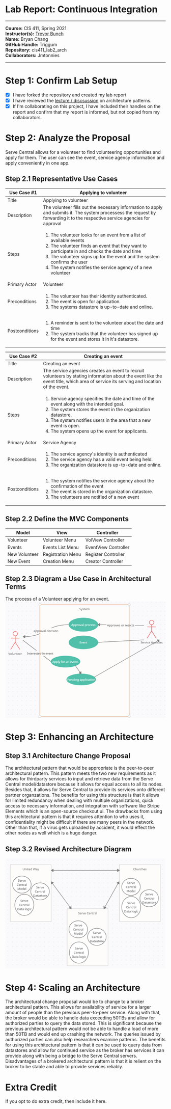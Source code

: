 # Lab Report: Continuous Integration
___
**Course:** CIS 411, Spring 2021  
**Instructor(s):** [Trevor Bunch](https://github.com/trevordbunch)  
**Name:** Bryan Chang  
**GitHub Handle:** Triggum  
**Repository:** cis411_lab2_arch  
**Collaborators:** Jmtonnies 
___

# Step 1: Confirm Lab Setup
- [X] I have forked the repository and created my lab report
- [X] I have reviewed the [lecture / discsussion](../assets/04p1_SolutionArchitectures.pdf) on architecture patterns.
- [X] If I'm collaborating on this project, I have included their handles on the report and confirm that my report is informed, but not copied from my collaborators.

# Step 2: Analyze the Proposal
Serve Central allows for a volunteer to find volunteering opportunities and apply for them. The user can see the event, service agency information and apply conveniently in one app.

## Step 2.1 Representative Use Cases  

| Use Case #1 |Applying to volunteer |
|---|---|
| Title |Applying to volunteer |
| Description |The volunteer fills out the necessary information to apply and submits it. The system processess the request by forwarding it to the respective service agencies for approval |
|Steps | <ol><li>The volunteer looks for an event from a list of available events</li><li>The volunteer finds an event that they want to participate in and checks the date and time</li><li>The volunteer signs up for the event and the system confirms the user</li><li>The system notifies the service agency of a new volunteer</li></ol>|
| Primary Actor |Volunteer |
| Preconditions |<ol><li>The volunteer has their identity authenticated.</li><li>The event is open for application.</li><li>The systems datastore is up-to-date and online.</li></ol> |
| Postconditions |<ol><li>A reminder is sent to the volunteer about the date and time</li><li>The system tracks that the volunteer has signed up for the event and stores it in it's datastore.</li></ol> |

| Use Case #2 |Creating an event |
|---|---|
| Title |Creating an event |
| Description|The service agencies creates an event to recruit volunteers by stating information about the event like the event title, which area of service its serving and location of the event. |
|Steps|<ol><li>Service agency specifies the date and time of the event along with the intended goal.</li><li>The system stores the event in the organization datastore.</li><li>The system notifies users in the area that a new event is open.</li><li>The system opens up the event for applicants.</li></ol>|
| Primary Actor |Service Agency |
| Preconditions |<ol><li>The service agency's identity is authenticated</li><li>The service agency has a valid event being held.</li><li>The organization datastore is up-to-date and online.</li></ol> |
| Postconditions |<ol><li>The system notifies the service agency about the confirmation of the event</li><li>The event is stored in the organization datastore.</li><li>The volunteers are notified of a new event</li></ol> |

## Step 2.2 Define the MVC Components

| Model         | View              | Controller           |
|---------------|-------------------|----------------------|
| Volunteer     | Volunteer Menu    | VolView Controller   |
| Events        | Events List Menu  | EventView Controller |
| New Volunteer | Registration Menu | Register Controller  |
| New Event     | Creation Menu     | Creator Controller   |

## Step 2.3 Diagram a Use Case in Architectural Terms
The process of a Volunteer applying for an event.
![Use Case Diagram](/assets/use_case.PNG) 


# Step 3: Enhancing an Architecture

## Step 3.1 Architecture Change Proposal
The architectural pattern that would be appropriate is the peer-to-peer architectural pattern. This pattern meets the two new requirements as it allows for thirdparty services to input  and retrieve data from the Serve Central model/datastore because it allows for equal access to all its nodes. Besides that, it allows for Serve Central to provide its services onto different partner organzations. The benefits for using this structure is that it allows for limited redundancy when dealing with multiple organizations, quick access to necessary information, and integration with software like Stripe Elements which is an open-source checkout ui. The drawbacks from using this architectural pattern is that it requires attention to who uses it, confidentiality might be difficult if there are many peers in the network. Other than that, if a virus gets uploaded by accident, it would effect the other nodes as well which is a huge danger.

## Step 3.2 Revised Architecture Diagram
![Architecture](/assets/archi_diagram.PNG)

# Step 4: Scaling an Architecture
The architectural change proposal would be to change to a broker architectural pattern. This allows for availability of service for a larger amount of people than the previous peer-to-peer service. Along with that, the broker would be able to handle data exceeding 50TBs and allow for authorized parties to query the data stored. This is significant because the previous architectural pattern would not be able to handle a load of more than 50TB and would end up crashing the network. The queries issued by authorized parties can also help researchers examine patterns. The benefits for using this architectural pattern is that it can be used to query data from datastores and allow for continued service as the broker has services it can provide along with being a bridge to the Serve Central servers. Disadvantages of a brokered architectural pattern is that it is relient on the broker to be stable and able to provide services reliably.

# Extra Credit
If you opt to do extra credit, then include it here.